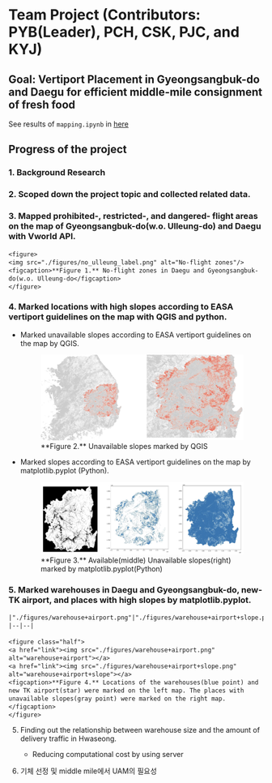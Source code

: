 # Team Project (Contributors: PYB(Leader), PCH, CSK, PJC, and KYJ)
## Goal: Vertiport Placement in Gyeongsangbuk-do and Daegu for efficient middle-mile consignment of fresh food
See results of `mapping.ipynb` in [here](https://nbviewer.org/github/HowveYoobin/Big_Data_Design/blob/main/Team_project/mapping.ipynb)

## Progress of the project
### 1. Background Research
### 2. Scoped down the project topic and collected related data.
### 3. Mapped prohibited-, restricted-, and dangered- flight areas on the map of Gyeongsangbuk-do(w.o. Ulleung-do) and Daegu with Vworld API.
    <figure>
    <img src="./figures/no_ulleung_label.png" alt="No-flight zones"/>
    <figcaption>**Figure 1.** No-flight zones in Daegu and Gyeongsangbuk-do(w.o. Ulleung-do</figcaption>
    </figure>
    
### 4. Marked locations with high slopes according to EASA vertiport guidelines on the map with QGIS and python.
* Marked unavailable slopes according to EASA vertiport guidelines on the map by QGIS.
    <figure>
    <img src="./figures/slope.png" alt="Unavailable slope(QGIS)"/>
    <figcaption>**Figure 2.** Unavailable slopes marked by QGIS </figcaption>
    </figure>
* Marked slopes according to EASA vertiport guidelines on the map by matplotlib.pyplot (Python).
    <figure>
    <img src="./figures/slope_python.png" alt=Unavailable slope(python)"/>
    <figcaption>**Figure 3.** Available(middle) Unavailable slopes(right) marked by matplotlib.pyplot(Python)</figcaption>
    </figure> 

### 5. Marked warehouses in Daegu and Gyeongsangbuk-do, new-TK airport, and places with high slopes by matplotlib.pyplot.
    |"./figures/warehouse+airport.png"|"./figures/warehouse+airport+slope.png"|
    |--|--|
    
    <figure class="half">  
    <a href="link"><img src="./figures/warehouse+airport.png" alt="warehouse+airport"></a>  
    <a href="link"><img src="./figures/warehouse+airport+slope.png" alt="warehouse+airport+slope"></a>
    <figcaption>**Figure 4.** Locations of the warehouses(blue point) and new TK airport(star) were marked on the left map. The places with unavailable slopes(gray point) were marked on the right map.</figcaption>
    </figure>

5. Finding out the relationship between warehouse size and the amount of delivery traffic in Hwaseong.
   * Reducing computational cost by using server
  
6. 기체 선정 및 middle mile에서 UAM의 필요성
